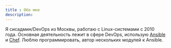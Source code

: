 ```yaml
---
title : Обо мне
description:
---
```


Я сисадмин/DevOps из Москвы, работаю с Linux-системами с 2010 года.
Основная деятельность лежит в сфере DevOps, использую [Ansible](http://www.ansibleworks.com/) и [Chef](http://www.opscode.com/chef/).
Люблю программировать, автор нескольких модулей к Ansible.

